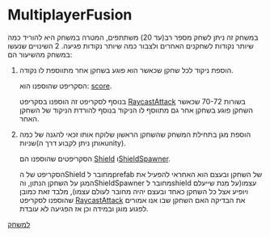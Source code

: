 # MultiplayerFusion
 
במשחק זה ניתן לשחק מספר רב(עד 20) משתתפים, המטרה במשחק היא להוריד כמה שיותר נקודות לשחקנים האחרים ולצבור כמה שיותר נקודות פגיעה.
2 השינויים שנעשו במשחק מהשיעור הם:
1. הוספת ניקוד לכל שחקן שכאשר הוא פוגע בשחקן אחר מתווספת לו נקודה.
   
   הסקריפט שהוספנו הוא: [score](https://github.com/game-devcourse/MultiplayerFusion/blob/main/Assets/Scripts/Score.cs).
   
   בנוסף לסקריפט זה הוספנו בסקריפט [RaycastAttack](https://github.com/game-devcourse/MultiplayerFusion/blob/main/Assets/Scripts/RaycastAttack.cs) בשורות 70-72 שכאשר השחקן פוגע בשחקן אחר גם מתווסף לו הניקוד בנוסף להורדת הניקוד של השחקן האחר.

2. הוספת מגן בתחילת המשחק שהשחקן הראשון שלוקח אותו זכאי להגנה של כמה שניות(אותן ניתן לקבוע דרך הunity).
   
   הסקריפטים שהוספנו הם [Shield](https://github.com/game-devcourse/MultiplayerFusion/blob/main/Assets/Scripts/Shield.cs) ו[ShieldSpawner](https://github.com/game-devcourse/MultiplayerFusion/blob/main/Assets/Scripts/ShieldSpawner.cs).
   
   הסקריפט של הShield מחובר לprefab של השחקן ובעצם הוא האחראי להפעיל את המגן על השחקן הנתון, והShieldSpawner מחובר לshield עצמו(על מנת שייעלם ויופיע אצל כל השחקן כאחד ובעצם יהיה מחובר לעולם עצמו), מלבד זאת כמובן שהוספנו לסקריפט [RaycastAttack](https://github.com/game-devcourse/MultiplayerFusion/blob/main/Assets/Scripts/RaycastAttack.cs) את הבדיקה האם השחקן שבו אנו אמורים לפגוע מוגן ובמידה וכן אז הפגיעה לא עובדת.

[למשחק](https://edenxhadar.itch.io/multiplayer-game)
